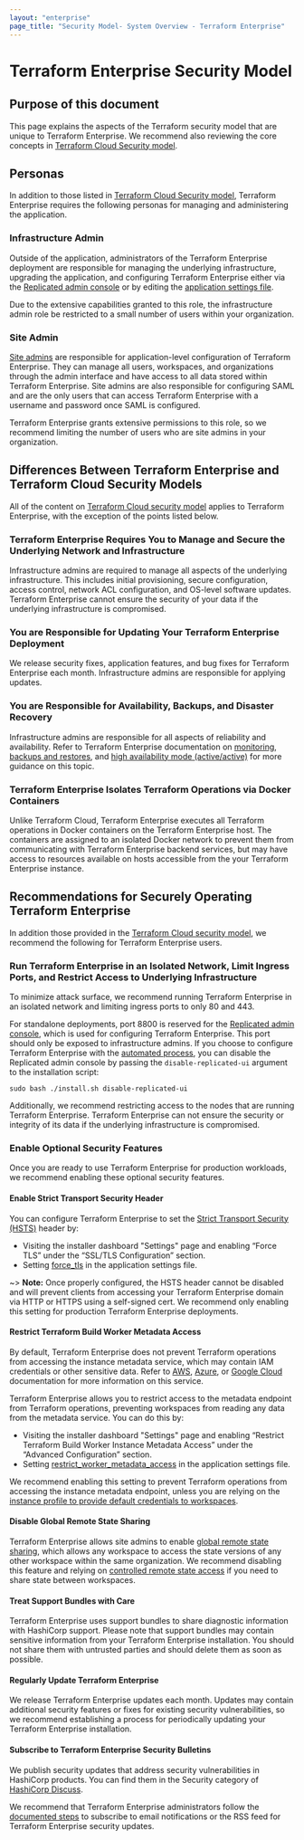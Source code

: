 ```yaml
---
layout: "enterprise"
page_title: "Security Model- System Overview - Terraform Enterprise"
---
```


# Terraform Enterprise Security Model

## Purpose of this document

This page explains the aspects of the Terraform security model that are unique to Terraform Enterprise. We recommend also reviewing the core concepts in [Terraform Cloud Security model](../../cloud/architectural-details/security-model.html).

## Personas

In addition to those listed in [Terraform Cloud Security model](../../cloud/architectural-details/security-model.html), Terraform Enterprise requires the following personas for managing and administering the application.


### Infrastructure Admin

Outside of the application, administrators of the Terraform Enterprise deployment are responsible for managing the underlying infrastructure, upgrading the application, and configuring Terraform Enterprise either via the [Replicated admin console](../install/config.html#system-configuration) or by editing the [application settings file](../install/automating-the-installer.html).

Due to the extensive capabilities granted to this role, the infrastructure admin role be restricted to a small number of users within your organization.

### Site Admin

[Site admins](../admin/admin-access.html) are responsible for application-level configuration of Terraform Enterprise. They can manage all users, workspaces, and organizations through the admin interface and have access to all data stored within Terraform Enterprise. Site admins are also responsible for configuring SAML and are the only users that can access Terraform Enterprise with a username and password once SAML is configured. 

Terraform Enterprise grants extensive permissions to this role, so we recommend limiting the number of users who are site admins in your organization.


## Differences Between Terraform Enterprise and Terraform Cloud Security Models

All of the content on [Terraform Cloud security model](../../cloud/architectural-details/security-model.html) applies to Terraform Enterprise, with the exception of the points listed below.

### Terraform Enterprise Requires You to Manage and Secure the Underlying Network and Infrastructure

Infrastructure admins are required to manage all aspects of the underlying infrastructure. This includes initial provisioning, secure configuration, access control, network ACL configuration, and OS-level software updates. Terraform Enterprise cannot ensure the security of your data if the underlying infrastructure is compromised.

### You are Responsible for Updating Your Terraform Enterprise Deployment

We release security fixes, application features, and bug fixes for Terraform Enterprise each month. Infrastructure admins are responsible for applying updates.

### You are Responsible for Availability, Backups, and Disaster Recovery

Infrastructure admins are responsible for all aspects of reliability and availability. Refer to Terraform Enterprise documentation on [monitoring](../admin/monitoring.html), [backups and restores](../admin/backup-restore.html), and [high availability mode (active/active)](../admin/active-active.html) for more guidance on this topic.

### Terraform Enterprise Isolates Terraform Operations via Docker Containers

Unlike Terraform Cloud, Terraform Enterprise executes all Terraform operations in Docker containers on the Terraform Enterprise host. The containers are assigned to an isolated Docker network to prevent them from communicating with Terraform Enterprise backend services, but may have access to resources available on hosts accessible from the your Terraform Enterprise instance. 

## Recommendations for Securely Operating Terraform Enterprise

In addition those provided in the [Terraform Cloud security model](../../cloud/architectural-overview/security-model.html), we recommend the following for Terraform Enterprise users. 

### Run Terraform Enterprise in an Isolated Network, Limit Ingress Ports, and Restrict Access to Underlying Infrastructure

To minimize attack surface, we recommend running Terraform Enterprise in an isolated network and limiting ingress ports to only 80 and 443. 

For standalone deployments, port 8800 is reserved for the [Replicated admin console](../admin/admin-access.html), which is used for configuring Terraform Enterprise. This port should only be exposed to infrastructure admins. If you choose to configure Terraform Enterprise with the [automated process](../install/automating-the-installer.html), you can disable the Replicated admin console by passing the `disable-replicated-ui` argument to the installation script:

```sudo bash ./install.sh disable-replicated-ui```

Additionally, we recommend restricting access to the nodes that are running Terraform Enterprise. Terraform Enterprise can not ensure the security or integrity of its data if the underlying infrastructure is compromised.

### Enable Optional Security Features

Once you are ready to use Terraform Enterprise for production workloads, we recommend enabling these optional security features.

#### Enable Strict Transport Security Header

You can configure Terraform Enterprise to set the [Strict Transport Security (HSTS)](https://developer.mozilla.org/en-US/docs/Web/HTTP/Headers/Strict-Transport-Security) header by:
* Visiting the installer dashboard "Settings" page and enabling “Force TLS” under the “SSL/TLS Configuration” section.
* Setting [force_tls](../install/automating-the-installer.html#force_tls) in the application settings file.


~> **Note:** Once properly configured, the HSTS header cannot be disabled and will prevent clients from accessing your Terraform Enterprise domain via HTTP or HTTPS using a self-signed cert. We recommend only enabling this setting for production Terraform Enterprise deployments.

#### Restrict Terraform Build Worker Metadata Access

By default, Terraform Enterprise does not prevent Terraform operations from accessing the instance metadata service, which may contain IAM credentials or other sensitive data. Refer to [AWS](https://docs.aws.amazon.com/AWSEC2/latest/UserGuide/ec2-instance-metadata.html), [Azure](https://docs.microsoft.com/en-us/azure/virtual-machines/windows/instance-metadata-service?tabs=windows), or [Google Cloud](https://cloud.google.com/compute/docs/storing-retrieving-metadata) documentation for more information on this service.

Terraform Enterprise allows you to restrict access to the metadata endpoint from Terraform operations, preventing workspaces from reading any data from the metadata service. You can do this by:
* Visiting the installer dashboard "Settings" page and enabling “Restrict Terraform Build Worker Instance Metadata Access” under the “Advanced Configuration” section. 
* Setting [restrict_worker_metadata_access](../install/automating-the-installer.html#restrict_worker_metadata_access) in the application settings file.

We recommend enabling this setting to prevent Terraform operations from accessing the instance metadata endpoint, unless you are relying on the [instance profile to provide default credentials to workspaces](../before-installing/index.html#aws-specific-configuration). 

#### Disable Global Remote State Sharing

Terraform Enterprise allows site admins to enable [global remote state sharing](../admin/general.html#remote-state-sharing), which allows any workspace to access the state versions of any other workspace within the same organization. We recommend disabling this feature and relying on [controlled remote state access](https://www.hashicorp.com/blog/announcing-controlled-remote-state-access-for-terraform-cloud-and-enterprise) if you need to share state between workspaces.

#### Treat Support Bundles with Care

Terraform Enterprise uses support bundles to share diagnostic information with HashiCorp support. Please note that support bundles may contain sensitive information from your Terraform Enterprise installation. You should not share them with untrusted parties and should delete them as soon as possible.

#### Regularly Update Terraform Enterprise

We release Terraform Enterprise updates each month. Updates may contain additional security features or fixes for existing security vulnerabilities, so we recommend establishing a process for periodically updating your Terraform Enterprise installation.

#### Subscribe to Terraform Enterprise Security Bulletins

We publish security updates that address security vulnerabilities in HashiCorp products. You can find them in the Security category of [HashiCorp Discuss](https://discuss.hashicorp.com/c/security/).

We recommend that Terraform Enterprise administrators follow the [documented steps](https://discuss.hashicorp.com/t/about-hashicorp-security-updates/15330) to subscribe to email notifications or the RSS feed for Terraform Enterprise security updates.
